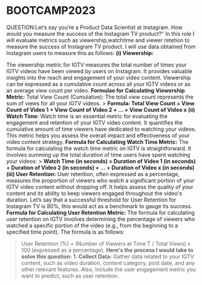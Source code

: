 # BOOTCAMP2023
QUESTION:Let’s say you’re a Product Data Scientist at Instagram. How would you measure the success of the Instagram TV product?"
In this role I will evaluate metrics such as viewership,watchtime and viewer retetion to measure the success of Instagram TV product.
I will use data obtained from Instagram users to measure this as follows:
**(i) Viewership:**
	
The viewership metric for IGTV measures the total number of times your IGTV videos have been viewed by users on Instagram. It provides valuable insights into the reach and engagement of your video content. Viewership can be expressed as a cumulative count across all your IGTV videos or as an average view count per video.
**Formulae for Calculating Viewership Metric:**
Total View Count (Cumulative):
The total view count represents the sum of views for all your IGTV videos.
    > **Formula: Total View Count = View Count of Video 1 + View Count of Video 2 + ... + View Count of Video x**
**(ii) Watch Time:** 
Watch time is an essential metric for evaluating the engagement and retention of your IGTV video content. It quantifies the cumulative amount of time viewers have dedicated to watching your videos. This metric helps you assess the overall impact and effectiveness of your video content strategy.
**Formula for Calculating Watch Time Metric:**
The formula for calculating the watch time metric on IGTV is straightforward. It involves summing up the total duration of time users have spent watching your videos:
    > **Watch Time (in seconds) = Duration of Video 1 (in seconds) + Duration of Video 2 (in seconds) + ... + Duration of Video x (in seconds)**
**(iii) User Retention:**
User retention, often expressed as a percentage, measures the proportion of viewers who watch a significant portion of your IGTV video content without dropping off. It helps assess the quality of your content and its ability to keep viewers engaged throughout the video's duration.
Let’s say that a successful threshold for User Retention for Instagram TV is 80%, this would act as a benchmark to gauge its success.
**Formula for Calculating User Retention Metric:**
The formula for calculating user retention on IGTV involves determining the percentage of viewers who watched a specific portion of the video (e.g., from the beginning to a specified time point). The formula is as follows:
   > User Retention (%) = (Number of Viewers at Time T / Total Views) x 100 (expressed as a percentage).
**Here's the process I would take to solve this question:**
**1. Collect Data:** Gather data related to your IGTV content, such as video duration, content category, post date, and any other relevant features. Also, include the user engagement metric you want to predict, such as user retention.
